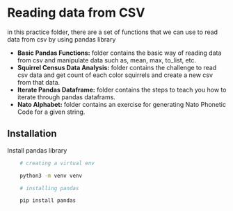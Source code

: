 
# Reading data from CSV

in this practice folder, there are a set of functions that we can use to read data from csv by using pandas library

- **Basic Pandas Functions:** folder contains the basic way of reading data from csv and manipulate data such as, mean, max, to_list, etc.
- **Squirrel Census Data Analysis:** folder contains the challenge to read csv data and get count of each color squirrels and create a new csv from that data.
- **Iterate Pandas Dataframe:** folder contains the steps to teach you how to iterate through pandas dataframs.
- **Nato Alphabet:** folder contains an exercise for generating Nato Phonetic Code for a given string.


## Installation

Install pandas library

```bash
    # creating a virtual env

    python3 -m venv venv

    # installing pandas

    pip install pandas
```
